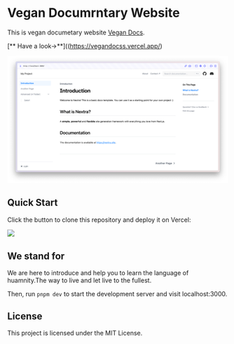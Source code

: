 # Vegan Documrntary Website

This is vegan documetary website [Vegan Docs](https://vegandocss.vercel.app/).

[** Have a look→**]((https://vegandocss.vercel.app/)

[![](.github/screenshot.png)](https://nextra-docs-template.vercel.app)

## Quick Start

Click the button to clone this repository and deploy it on Vercel:

[![](https://vercel.com/button)](https://vercel.com/new/clone?s=https%3A%2F%2Fgithub.com%2Fshuding%2Fnextra-docs-template&showOptionalTeamCreation=false)

## We stand for 

We are here to introduce and help you to learn the language of huamnity.The way to live and let live to the fullest.

Then, run `pnpm dev` to start the development server and visit localhost:3000.

## License

This project is licensed under the MIT License.
